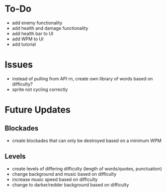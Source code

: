 # To-Do
* add enemy functionality
* add health and damage functionality
* add health bar to UI
* add WPM to UI
* add tutorial

# Issues
* instead of pulling from API rn, create own library of words based on difficulty?
* sprite not cycling correctly

# Future Updates
## Blockades
* create blockades that can only be destroyed based on a minimum WPM
## Levels
* create levels of differing difficulty (length of words/quotes, punctuation)
* change background and music based on difficulty
* increase music speed based on difficulty
* change to darker/redder background based on difficulty
